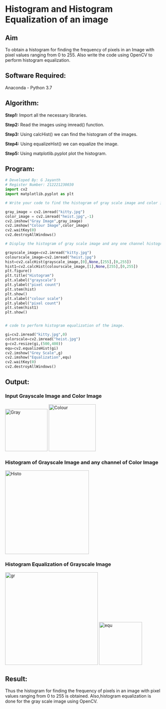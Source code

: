 # Histogram and Histogram Equalization of an image
## Aim
To obtain a histogram for finding the frequency of pixels in an Image with pixel values ranging from 0 to 255. Also write the code using OpenCV to perform histogram equalization.

## Software Required:
Anaconda - Python 3.7

## Algorithm:

<b>Step1:</b> Import all the necessary libraries.

<b>Step2:</b> Read the images using imread() function.

<b>Step3:</b> Using calcHist() we can find the histogram of the images.

<b>Step4:</b> Using equalizeHist() we can equalize the image.

<b>Step5:</b> Using matplotlib.pyplot plot the histogram.

## Program:
```python
# Developed By: G Jayanth 
# Register Number: 212221230030
import cv2
import matplotlib.pyplot as plt

# Write your code to find the histogram of gray scale image and color image channels.

gray_image = cv2.imread("kitty.jpg")
color_image = cv2.imread("heist.jpg",-1)
cv2.imshow("Gray Image",gray_image)
cv2.imshow("Colour Image",color_image)
cv2.waitKey(0)
cv2.destroyAllWindows()

# Display the histogram of gray scale image and any one channel histogram from color image

grayscale_image=cv2.imread("kitty.jpg")
colourscale_image=cv2.imread("heist.jpg")
hist=cv2.calcHist(grayscale_image,[0],None,[255],[0,255])
hist1=cv2.calcHist(colourscale_image,[1],None,[255],[0,255])
plt.figure()
plt.title("Histogram")
plt.xlabel("grayscale")
plt.ylabel("pixel count")
plt.stem(hist)
plt.show()
plt.xlabel("colour scale")
plt.ylabel("pixel count")
plt.stem(hist1)
plt.show()


# code to perform histogram equalization of the image. 

gi=cv2.imread("kitty.jpg",0)
colorscale=cv2.imread("heist.jpg")
g=cv2.resize(gi,(500,400))
equ=cv2.equalizeHist(gi)
cv2.imshow("Grey Scale",g)
cv2.imshow("Equalization",equ)
cv2.waitKey(0)
cv2.destroyAllWindows()

```
## Output:
### Input Grayscale Image and Color Image

<img width="137" alt="Gray" src="https://github.com/JayanthYadav123/HISTOGRAM/assets/94836154/89051a3d-cf7d-4c77-a228-80dd4dd51612">

<img width="152" alt="Colour" src="https://github.com/JayanthYadav123/HISTOGRAM/assets/94836154/c7cc405e-f29e-41b3-a071-3ba12ad6c2bb">


### Histogram of Grayscale Image and any channel of Color Image

<img width="271" alt="Histo" src="https://github.com/JayanthYadav123/HISTOGRAM/assets/94836154/239e1c02-920c-413b-a76f-85865d31a3ae">

### Histogram Equalization of Grayscale Image

<img width="300" alt="gr" src="https://github.com/JayanthYadav123/HISTOGRAM/assets/94836154/870e171c-9f1c-47e4-acd5-a714182dcc7a">

<img width="139" alt="equ" src="https://github.com/JayanthYadav123/HISTOGRAM/assets/94836154/dc9543ae-cc96-4805-a67e-1be0ae26c330">


## Result: 
Thus the histogram for finding the frequency of pixels in an image with pixel values ranging from 0 to 255 is obtained. Also,histogram equalization is done for the gray scale image using OpenCV.
